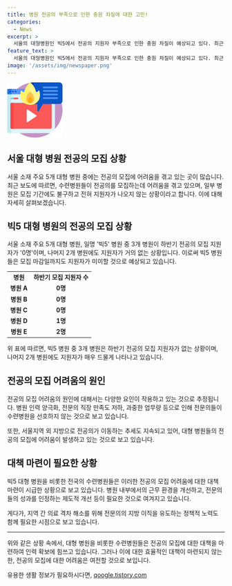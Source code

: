 ```yaml
---
title: 병원 전공의 부족으로 인한 충원 차질에 대한 고민!
categories:
  - News
excerpt: >
  서울의 대형병원인 빅5에서 전공의 지원자 부족으로 인한 충원 차질이 예상되고 있다. 최근 하반기 전공의 모집을 진행한 결과, 5개 병원 중 3곳에서는 하반기 지원자가 0명이며, 나머지 2곳에서도 지원자가 거의 없는 상황이다. 이에 빅5 병원들은 모집 마감일까지도 지원자가 부족할 것으로 전망되고 있다.
feature_text: >
  서울의 대형병원인 빅5에서 전공의 지원자 부족으로 인한 충원 차질이 예상되고 있다. 최근 하반기 전공의 모집을 진행한 결과, 5개 병원 중 3곳에서는 하반기 지원자가 0명이며, 나머지 2곳에서도 지원자가 거의 없는 상황이다. 이에 빅5 병원들은 모집 마감일까지도 지원자가 부족할 것으로 전망되고 있다.
image: '/assets/img/newspaper.png'
---
```


<p><img src="/assets/img/news.png" alt="rentncar 속보" /></p>

<h2>서울 대형 병원 전공의 모집 상황</h2>

<p data-ke-size="size16">서울 소재 주요 5개 대형 병원 중에는 전공의 모집에 어려움을 겪고 있는 곳이 많습니다. 최근 보도에 따르면, 수련병원들이 전공의를 모집하는데 어려움을 겪고 있으며, 일부 병원은 모집 기간에도 불구하고 전혀 지원자가 나오지 않는 상황이라고 합니다. 이에 대해 자세히 살펴보겠습니다.</p>

<h2 data-ke-size="size26">빅5 대형 병원의 전공의 모집 상황</h2>

<p data-ke-size="size16">서울 소재 주요 5개 대형 병원, 일명 '빅5' 병원 중 3개 병원이 하반기 전공의 모집 지원자가 '0명'이며, 나머지 2개 병원에도 지원자가 거의 없는 상황입니다. 이로써 빅5 병원들은 모집 마감일까지도 지원자가 미미할 것으로 예상되고 있습니다.</p>

<table>
  <tr>
    <td style="text-align: center; height: 17px;"><b>병원</b></td>
    <td style="text-align: center; height: 17px;"><b>하반기 모집 지원자 수</b></td>
  </tr>
  <tr>
    <td style="text-align: center; height: 17px;"><b>병원 A</b></td>
    <td style="text-align: center; height: 17px;"><b>0명</b></td>
  </tr>
  <tr>
    <td style="text-align: center; height: 17px;"><b>병원 B</b></td>
    <td style="text-align: center; height: 17px;"><b>0명</b></td>
  </tr>
  <tr>
    <td style="text-align: center; height: 17px;"><b>병원 C</b></td>
    <td style="text-align: center; height: 17px;"><b>0명</b></td>
  </tr>
  <tr>
    <td style="text-align: center; height: 17px;"><b>병원 D</b></td>
    <td style="text-align: center; height: 17px;"><b>1명</b></td>
  </tr>
  <tr>
    <td style="text-align: center; height: 17px;"><b>병원 E</b></td>
    <td style="text-align: center; height: 17px;"><b>2명</b></td>
  </tr>
</table>

<p data-ke-size="size16">위 표에 따르면, 빅5 병원 중 3개 병원은 하반기 전공의 모집 지원자가 없는 상황이며, 나머지 2개 병원에도 지원자가 매우 드물게 나타나고 있습니다.</p>

<h2 data-ke-size="size26">전공의 모집 어려움의 원인</h2>

<p data-ke-size="size16">전공의 모집 어려움의 원인에 대해서는 다양한 요인이 작용하고 있는 것으로 추정됩니다. 병원 인력 양극화, 전문의 직장 만족도 저하, 과중한 업무량 등으로 인해 전문의들이 수련병원을 선호하지 않는 것으로 보고 있습니다.</p>

<p data-ke-size="size16">또한, 서울지역 외 지방으로 전공의가 이동하는 추세도 지속되고 있어, 대형 병원들의 전공의 모집에 어려움이 발생하고 있는 것으로 보고 있습니다.</p>

<h2 data-ke-size="size26">대책 마련이 필요한 상황</h2>

<p data-ke-size="size16">빅5 대형 병원을 비롯한 전국의 수련병원들은 이러한 전공의 모집 어려움에 대한 대책 마련이 시급한 상황으로 보고 있습니다. 병원 내부에서의 근무 환경을 개선하고, 전문의들의 성과를 인정하는 제도적 개선 등이 필요한 것으로 여겨지고 있습니다.</p>

<p data-ke-size="size16">게다가, 지역 간 의료 격차 해소를 위해 전문의의 지방 이직을 유도하는 정책적 노력도 함께 필요한 시점으로 보고 있습니다.</p>

<hr>

<p data-ke-size="size16">위와 같은 상황 속에서, 대형 병원을 비롯한 수련병원들은 전공의 모집에 대한 대책을 마련하여 인력 확보에 힘쓰고 있습니다. 그러나 이에 대한 효율적인 대책이 마련되지 않는 한, 전공의 모집에 대한 어려움은 여전할 것으로 보입니다.</p>
유용한 생활 정보가 필요하시다면, <a href="https://qoogle.tistory.com" rel="dofollow">qoogle.tistory.com</a>



